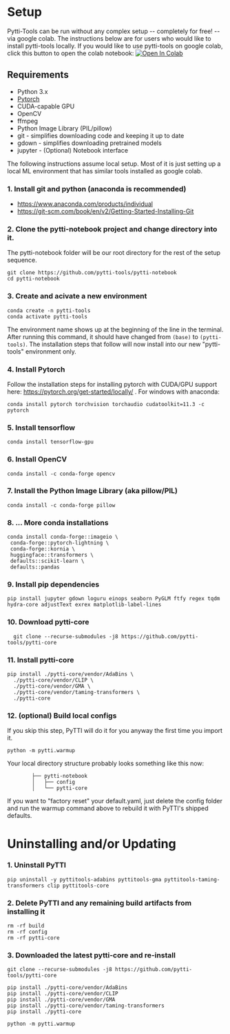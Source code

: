 # Setup

Pytti-Tools can be run without any complex setup -- completely for free! -- via google colab. The instructions below are for users who would like to install pytti-tools locally. If you would like to use pytti-tools on google colab, click this button to open the colab notebook: [![Open In Colab](https://colab.research.google.com/assets/colab-badge.svg)](https://colab.research.google.com/github/pytti-tools/pytti-notebook/blob/main/pyttitools-PYTTI.ipynb)

## Requirements

* Python 3.x
* [Pytorch](https://pytorch.org/get-started/locally/)
* CUDA-capable GPU
* OpenCV
* ffmpeg
* Python Image Library (PIL/pillow)
* git - simplifies downloading code and keeping it up to date
* gdown - simplifies downloading pretrained models
* jupyter - (Optional) Notebook interface


The following instructions assume local setup. Most of it is just setting up a local ML environment that has similar tools installed as google colab.

### 1. Install git and python (anaconda is recommended)

* https://www.anaconda.com/products/individual
* https://git-scm.com/book/en/v2/Getting-Started-Installing-Git

### 2. Clone the pytti-notebook project and change directory into it.

The pytti-notebook folder will be our root directory for the rest of the setup sequence.

    git clone https://github.com/pytti-tools/pytti-notebook
    cd pytti-notebook

### 3.  Create and acivate a new environment

    conda create -n pytti-tools
    conda activate pytti-tools

The environment name shows up at the beginning of the line in the terminal. After running this command, it should have changed from `(base)` to `(pytti-tools)`. The installation steps that follow will now install into our new "pytti-tools" environment only.

### 4. Install Pytorch

Follow the installation steps for installing pytorch with CUDA/GPU support here: https://pytorch.org/get-started/locally/ . For windows with anaconda:

    conda install pytorch torchvision torchaudio cudatoolkit=11.3 -c pytorch

### 5. Install tensorflow

    conda install tensorflow-gpu
### 6. Install OpenCV

    conda install -c conda-forge opencv

### 7. Install the Python Image Library (aka pillow/PIL)

    conda install -c conda-forge pillow

### 8. ... More conda installations

    conda install conda-forge::imageio \
     conda-forge::pytorch-lightning \
     conda-forge::kornia \
     huggingface::transformers \
     defaults::scikit-learn \
     defaults::pandas

### 9. Install pip dependencies

    pip install jupyter gdown loguru einops seaborn PyGLM ftfy regex tqdm hydra-core adjustText exrex matplotlib-label-lines

### 10. Download pytti-core

      git clone --recurse-submodules -j8 https://github.com/pytti-tools/pytti-core
### 11. Install pytti-core

    pip install ./pytti-core/vendor/AdaBins \
      ./pytti-core/vendor/CLIP \
      ./pytti-core/vendor/GMA \
      ./pytti-core/vendor/taming-transformers \
      ./pytti-core

### 12. (optional) Build local configs

If you skip this step, PyTTI will do it for you anyway the first time you import it.

```
python -m pytti.warmup
```

Your local directory structure probably looks something like this now:

            ├── pytti-notebook
            │   ├── config
            │   └── pytti-core

If you want to "factory reset" your default.yaml, just delete the config folder and run the warmup command above to rebuild it with PyTTI's shipped defaults.


# Uninstalling and/or Updating

### 1. Uninstall PyTTI

```
pip uninstall -y pyttitools-adabins pyttitools-gma pyttitools-taming-transformers clip pyttitools-core
```

### 2. Delete PyTTI and any remaining build artifacts from installing it

```
rm -rf build
rm -rf config
rm -rf pytti-core
```

### 3. Downloaded the latest pytti-core and re-install

```
git clone --recurse-submodules -j8 https://github.com/pytti-tools/pytti-core

pip install ./pytti-core/vendor/AdaBins
pip install ./pytti-core/vendor/CLIP
pip install ./pytti-core/vendor/GMA
pip install ./pytti-core/vendor/taming-transformers
pip install ./pytti-core

python -m pytti.warmup
```
